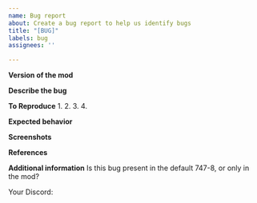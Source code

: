 ```yaml
---
name: Bug report
about: Create a bug report to help us identify bugs
title: "[BUG]"
labels: bug
assignees: ''

---
```


<!-- PLEASE USE THE ISSUE TEMPLATE! DO NOT REMOVE IT.-->
<!-- BEFORE SUBMITTING AN ISSUE, SEARCH FOR DUPLICATE ISSUES. -->

**Version of the mod**
<!-- Are you using a stable release, or master (the "dev version")? -->

**Describe the bug**
<!-- A clear and concise description of what the bug is. -->

**To Reproduce**
1. 
2. 
3. 
4. 

**Expected behavior**
<!-- A clear and concise description of what you expected to happen. -->

**Screenshots**
<!-- If applicable, add screenshots to help explain your problem. -->

**References**
<!-- If applicable, add real-world photos, documentation or footage depicting the problem. -->

**Additional information**
Is this bug present in the default 747-8, or only in the mod?

<!-- Optional -->
Your Discord:
